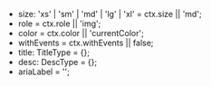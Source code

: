 - size: 'xs' | 'sm' | 'md' | 'lg' | 'xl' = ctx.size || 'md';
- role = ctx.role || 'img';
- color = ctx.color || 'currentColor';
- withEvents = ctx.withEvents || false;
- title: TitleType = {};
- desc: DescType = {};
- ariaLabel = '<icon file name>';